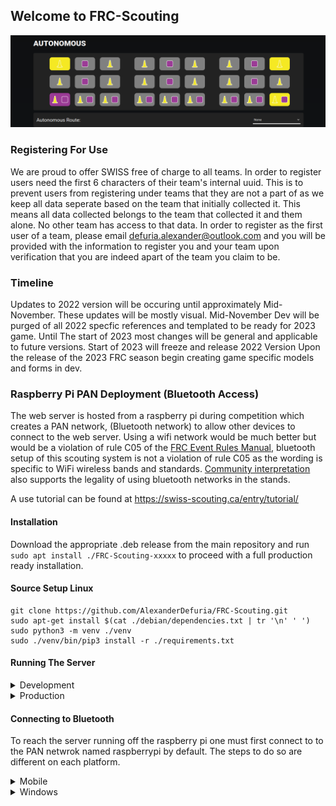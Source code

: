 ## Welcome to FRC-Scouting

![img.png](img.png)

### Registering For Use
We are proud to offer SWISS free of charge to all teams. In order to register users need the first 6 characters of their team's internal uuid. This is to prevent users from registering under teams that they are not a part of as we keep all data seperate based on the team that initially collected it. This means all data collected belongs to the team that collected it and them alone. No other team has access to that data. 
In order to register as the first user of a team, please email [defuria.alexander@outlook.com](mailto:defuria.alexander@outlook.com) and you will be provided with the information to register you and your team upon verification that you are indeed apart of the team you claim to be. 

### Timeline
Updates to 2022 version will be occuring until approximately Mid-November. These updates will be mostly visual.
Mid-November Dev will be purged of all 2022 specfic references and templated to be ready for 2023 game.
Until The start of 2023 most changes will be general and applicable to future versions.
Start of 2023 will freeze and release 2022 Version
Upon the release of the 2023 FRC season begin creating game specific models and forms in dev.

### Raspberry Pi PAN Deployment (Bluetooth Access)

The web server is hosted from a raspberry pi during competition which creates a PAN network, (Bluetooth network) to allow other devices to connect to the web server. Using a wifi network would be much better but would be a violation of rule C05 of the [FRC Event Rules Manual](https://firstfrc.blob.core.windows.net/frc2019/EventRules/EventRulesManual.pdf), bluetooth setup of this scouting system is not a violation of rule C05 as the wording is specific to WiFi wireless bands and standards. [Community interpretation](https://www.reddit.com/r/FRC/comments/67c7z4/bluetooth_at_competitions/) also supports the legality of using bluetooth networks in the stands.

A use tutorial can be found at https://swiss-scouting.ca/entry/tutorial/

#### Installation
Download the appropriate .deb release from the main repository and run ``` sudo apt install ./FRC-Scouting-xxxxx ``` to proceed with a full production ready installation.

#### Source Setup Linux
```
git clone https://github.com/AlexanderDefuria/FRC-Scouting.git
sudo apt-get install $(cat ./debian/dependencies.txt | tr '\n' ' ')
sudo python3 -m venv ./venv
sudo ./venv/bin/pip3 install -r ./requirements.txt
```

#### Running The Server
<details>
<summary> Development </summary>
To run in Django's development mode ``` python3 manage.py runserver ```. To have it available from other devices record the ip address produced by ``` ipconfig ```. After running ``` sudo python3 manage.py 0.0.0.0:80 ``` navigate to the ip address from the other device. Ensure your firewall allows incoming connections over port 80.
</details>
<details>
<summary> Production </summary>
To run in production follow this [guide from Digital Ocean](https://www.digitalocean.com/community/tutorials/how-to-set-up-django-with-postgres-nginx-and-gunicorn-on-ubuntu-16-04) to setup basic http access using nginx and gunicorn. 
</details>

#### Connecting to Bluetooth
To reach the server running off the raspberry pi one must first connect to to the PAN netwrok named raspberrypi by default. The steps to do so are different on each platform. 
<details>
    <summary> Mobile </summary>
    <br>
    <li> 1. Simply connect as per usual with any other bluetooth device. 
    <li> 2. On android one must change the settings of the connection to enable internet access over bluetooth. Connect to 127.20.1.1/entry.
</details>

<details>
    <summary> Windows </summary>
    <br>
    <img src="/docs/Step%202%20-%20Bluetooth%20in%20Windows%20Settings.png" width="32%" height="32%"> <img src="/docs/Step%203%20-%20Add%20A%20Device.png" width="32%" height="32%"> <img src="/docs/Step%204a%20-%20Change%20Adapter%20Settings.png" width="32%" height="32%">
    <img src="/docs/Step%204b%20-%20Network%20Connection%20Control%20Panel.png" width="32%" height="32%"> <img src="/docs/Step%205%20-%20View%20Bluetooth%20Network%20Devices.png" width="32%" height="32%"> <img src="/docs/Step%206%20-%20Connect%20To%20Access%20Point.png" width="32%" height="32%">
</details>
